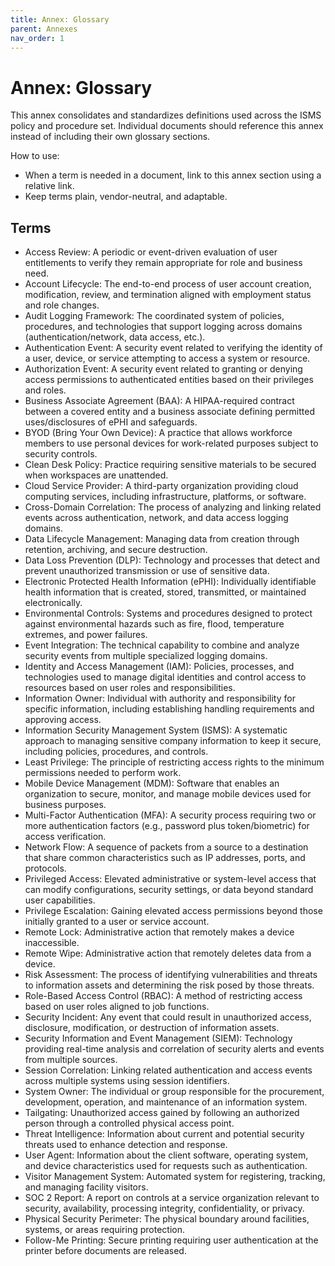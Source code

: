```yaml
---
title: Annex: Glossary
parent: Annexes
nav_order: 1
---
```


# Annex: Glossary

This annex consolidates and standardizes definitions used across the ISMS policy and procedure set. Individual documents should reference this annex instead of including their own glossary sections.

How to use:
- When a term is needed in a document, link to this annex section using a relative link.
- Keep terms plain, vendor-neutral, and adaptable.

## Terms

- Access Review: A periodic or event-driven evaluation of user entitlements to verify they remain appropriate for role and business need.
- Account Lifecycle: The end-to-end process of user account creation, modification, review, and termination aligned with employment status and role changes.
- Audit Logging Framework: The coordinated system of policies, procedures, and technologies that support logging across domains (authentication/network, data access, etc.).
- Authentication Event: A security event related to verifying the identity of a user, device, or service attempting to access a system or resource.
- Authorization Event: A security event related to granting or denying access permissions to authenticated entities based on their privileges and roles.
- Business Associate Agreement (BAA): A HIPAA-required contract between a covered entity and a business associate defining permitted uses/disclosures of ePHI and safeguards.
- BYOD (Bring Your Own Device): A practice that allows workforce members to use personal devices for work-related purposes subject to security controls.
- Clean Desk Policy: Practice requiring sensitive materials to be secured when workspaces are unattended.
- Cloud Service Provider: A third-party organization providing cloud computing services, including infrastructure, platforms, or software.
- Cross-Domain Correlation: The process of analyzing and linking related events across authentication, network, and data access logging domains.
- Data Lifecycle Management: Managing data from creation through retention, archiving, and secure destruction.
- Data Loss Prevention (DLP): Technology and processes that detect and prevent unauthorized transmission or use of sensitive data.
- Electronic Protected Health Information (ePHI): Individually identifiable health information that is created, stored, transmitted, or maintained electronically.
- Environmental Controls: Systems and procedures designed to protect against environmental hazards such as fire, flood, temperature extremes, and power failures.
- Event Integration: The technical capability to combine and analyze security events from multiple specialized logging domains.
- Identity and Access Management (IAM): Policies, processes, and technologies used to manage digital identities and control access to resources based on user roles and responsibilities.
- Information Owner: Individual with authority and responsibility for specific information, including establishing handling requirements and approving access.
- Information Security Management System (ISMS): A systematic approach to managing sensitive company information to keep it secure, including policies, procedures, and controls.
- Least Privilege: The principle of restricting access rights to the minimum permissions needed to perform work.
- Mobile Device Management (MDM): Software that enables an organization to secure, monitor, and manage mobile devices used for business purposes.
- Multi-Factor Authentication (MFA): A security process requiring two or more authentication factors (e.g., password plus token/biometric) for access verification.
- Network Flow: A sequence of packets from a source to a destination that share common characteristics such as IP addresses, ports, and protocols.
- Privileged Access: Elevated administrative or system-level access that can modify configurations, security settings, or data beyond standard user capabilities.
- Privilege Escalation: Gaining elevated access permissions beyond those initially granted to a user or service account.
- Remote Lock: Administrative action that remotely makes a device inaccessible.
- Remote Wipe: Administrative action that remotely deletes data from a device.
- Risk Assessment: The process of identifying vulnerabilities and threats to information assets and determining the risk posed by those threats.
- Role-Based Access Control (RBAC): A method of restricting access based on user roles aligned to job functions.
- Security Incident: Any event that could result in unauthorized access, disclosure, modification, or destruction of information assets.
- Security Information and Event Management (SIEM): Technology providing real-time analysis and correlation of security alerts and events from multiple sources.
- Session Correlation: Linking related authentication and access events across multiple systems using session identifiers.
- System Owner: The individual or group responsible for the procurement, development, operation, and maintenance of an information system.
- Tailgating: Unauthorized access gained by following an authorized person through a controlled physical access point.
- Threat Intelligence: Information about current and potential security threats used to enhance detection and response.
- User Agent: Information about the client software, operating system, and device characteristics used for requests such as authentication.
- Visitor Management System: Automated system for registering, tracking, and managing facility visitors.
- SOC 2 Report: A report on controls at a service organization relevant to security, availability, processing integrity, confidentiality, or privacy.
- Physical Security Perimeter: The physical boundary around facilities, systems, or areas requiring protection.
- Follow-Me Printing: Secure printing requiring user authentication at the printer before documents are released.
